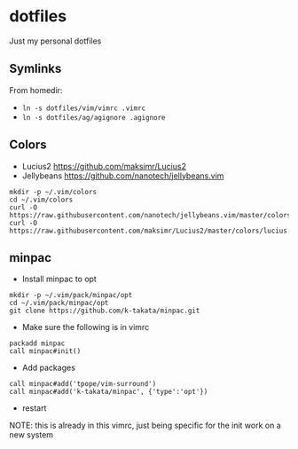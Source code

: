# dotfiles
Just my personal dotfiles

## Symlinks
From homedir:
* `ln -s dotfiles/vim/vimrc .vimrc`
* `ln -s dotfiles/ag/agignore .agignore`

## Colors
* Lucius2 https://github.com/maksimr/Lucius2
* Jellybeans https://github.com/nanotech/jellybeans.vim

```
mkdir -p ~/.vim/colors
cd ~/.vim/colors
curl -O https://raw.githubusercontent.com/nanotech/jellybeans.vim/master/colors/jellybeans.vim
curl -O https://raw.githubusercontent.com/maksimr/Lucius2/master/colors/lucius.vim
```

## minpac
* Install minpac to opt
```
mkdir -p ~/.vim/pack/minpac/opt
cd ~/.vim/pack/minpac/opt
git clone https://github.com/k-takata/minpac.git
```
* Make sure the following is in vimrc
```
packadd minpac
call minpac#init()
```
* Add packages
```
call minpac#add('tpope/vim-surround')
call minpac#add('k-takata/minpac', {'type':'opt'})
```
* restart

NOTE: this is already in this vimrc, just being specific for the init work on a new system
